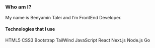 ###  Who am I?
My name is Benyamin Talei and I’m FrontEnd Developer.

####  Technologies that I use
HTML5 CSS3 Bootstrap TailWind JavaScript React Next.js Node.js Go
